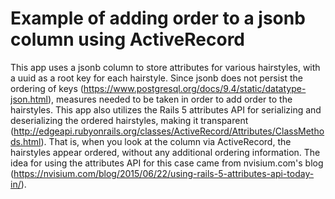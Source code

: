 # Example of adding order to a jsonb column using ActiveRecord

This app uses a jsonb column to store attributes for various hairstyles, with a uuid as a root key for each hairstyle. Since jsonb does not persist the ordering of keys (https://www.postgresql.org/docs/9.4/static/datatype-json.html), measures needed to be taken in order to add order to the hairstyles. This app also utilizes the Rails 5 attributes API for serializing and deserializing the ordered hairstyles, making it transparent (http://edgeapi.rubyonrails.org/classes/ActiveRecord/Attributes/ClassMethods.html). That is, when you look at the column via ActiveRecord, the hairstyles appear ordered, without any additional ordering information. The idea for using the attributes API for this case came from nvisium.com's blog (https://nvisium.com/blog/2015/06/22/using-rails-5-attributes-api-today-in/).
